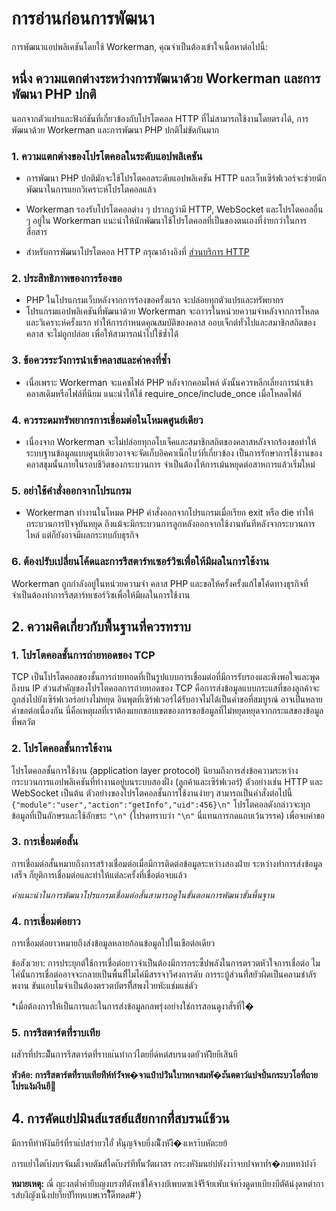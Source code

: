 # การอ่านก่อนการพัฒนา

การพัฒนาแอปพลิเคชันโดยใช้ Workerman, คุณจำเป็นต้องเข้าใจเนื้อหาต่อไปนี้:

## หนึ่ง ความแตกต่างระหว่างการพัฒนาด้วย Workerman และการพัฒนา PHP ปกติ

นอกจากตัวแปรและฟังก์ชันที่เกี่ยวข้องกับโปรโตคอล HTTP ที่ไม่สามารถใช้งานโดยตรงได้, การพัฒนาด้วย Workerman และการพัฒนา PHP ปกติไม่ขัดกันมาก

### 1. ความแตกต่างของโปรโตคอลในระดับแอปพลิเคชัน
* การพัฒนา PHP ปกติมักจะใช้โปรโตคอลระดับแอปพลิเคชัน HTTP และเว็บเซิร์ฟเวอร์จะช่วยนักพัฒนาในการแยกวิเคราะห์โปรโตคอลแล้ว
* Workerman รองรับโปรโตคอลต่าง ๆ ปรากฏว่ามี HTTP, WebSocket และโปรโตคอลอื่น ๆ อยู่ใน Workerman แนะนำให้นักพัฒนาใช้โปรโตคอลที่เป็นของตนเองที่ง่ายกว่าในการสื่อสาร

 *  สำหรับการพัฒนาโปรโตคอล HTTP กรุณาอ้างอิงที่ [ส่วนบริการ HTTP](../http/request.md)

### 2. ประสิทธิภาพของการร้องขอ
* PHP ในโปรแกรมเว็บหลังจากการร้องขอครั้งแรก จะปล่อยทุกตัวแปรและทรัพยากร
* โปรแกรมแอปพลิเคชันที่พัฒนาด้วย Workerman จะถาวรในหน่วยความจำหลังจากการโหลดและวิเคราะห์ครั้งแรก ทำให้การกำหนดคุณสมบัติของคลาส ออบเจ็กต์ทั่วไปและสมาชิกสถิตของคลาส จะไม่ถูกปล่อย เพื่อให้สามารถนำไปใช้ซ้ำได้

### 3. ข้อควรระวังการนำเข้าคลาสและค่าคงที่ซ้ำ
* เนื่อเพราะ Workerman จะแคชไฟล์ PHP หลังจากคอมไพล์ ดังนั้นควรหลีกเลี่ยงการนำเข้าคลาสเดิมหรือไฟล์ที่นิยม แนะนำให้ใช้ require_once/include_once เมื่อโหลดไฟล์

### 4. ควรระดมทรัพยากรการเชื่อมต่อในโหมดศูนย์เดียว
* เนื่องจาก Workerman จะไม่ปล่อยทุกอโบเจ็คและสมาชิกสถิตของคลาสหลังจากร้องขอทำให้ระบบฐานข้อมูลแบบศูนย์เดียวอาจจะจัดเก็บอิคคาเน็กไบว์ที่เกี่ยวข้อง เป็นการรักษาการใช้งานของคลาสชุมนั้นภายในรอบชีวิตของกระบวนการ จำเป็นต้องให้การเม้นหยุดต่อสาหการแล้วเริ่มใหม่

### 5. อย่าใช้คำสั่งออกจากโปรแกรม
* Workerman ทำงานในโหมด PHP คำสั่งออกจากโปรแกรมเมื่อเรียก exit หรือ die ทำให้กระบวนการปัจจุบันหยุด ถึงแม้จะมีกระบวนการลูกหลังออกจากใช้งานทันทีหลังจากระบวนการไหล่ แต่ก็ยังอาจมีผลกระทบกับธุรกิจ

### 6. ต้องปรับเปลี่ยนโค้ดและการรีสตาร์ทเซอร์วิซเพื่อให้มีผลในการใช้งาน
Workerman ถูกกำลังอยู่ในหน่วยความจำ คลาส PHP และขอให้ครั้งครั้งแก้ไขโค้ดทางธุรกิจที่จำเป็นต้องทำการรีสตาร์ทเซอร์วิซเพื่อให้มีผลในการใช้งาน


## 2. ความคิดเกี่ยวกับพื้นฐานที่ควรทราบ

### 1. โปรโตคอลชั้นการถ่ายทอดของ TCP
TCP เป็นโปรโตคอลของชั้นการถ่ายทอดที่เป็นรูปแบบการเชื่อมต่อที่มีการรับรองและพึงพอใจและพูดถึงบน IP ส่วนสำคัญของโปรโตคอลการถ่ายทอดของ TCP คือการส่งข้อมูลแบบกระแสที่ของลูกค้าจะถูกส่งไปยังเซิร์ฟเวอร์อย่างไม่หยุด อินพุตที่เซิร์ฟเวอร์ได้รับอาจไม่ได้เป็นคำขอที่สมบูรณ์ อาจเป็นหลายคำขอต่อเนื่องกัน นี่คือเหตุผลที่เราต้องแยกขอบเขตของการขอข้อมูลที่ไม่หยุดหยุดจากกระแสของข้อมูลที่พลวัต

### 2. โปรโตคอลชั้นการใช้งาน

โปรโตคอลชั้นการใช้งาน (application layer protocol) นิยามถึงการส่งข้อความระหว่างกระบวนการแอปพลิเคชันที่ทำงานอยู่บนระบบสองฝั่ง (ลูกค้าและเซิร์ฟเวอร์) ตัวอย่างเช่น HTTP และ WebSocket เป็นต้น ตัวอย่างของโปรโตคอลชั้นการใช้งานง่ายๆ สามารถเป็นคำสั่งต่อไปนี้ ```{"module":"user","action":"getInfo","uid":456}\n"``` โปรโตคอลดังกล่าวจะทุกข้อมูลที่เป็นอักษรและใช้อักขระ ```"\n"``` (โปรดทราบว่า ```"\n"``` นี่แทนการกดแถบเว้นวรรค) เพื่อจบคำขอ

### 3. การเชื่อมต่อสั้น

การเชื่อมต่อสั้นหมายถึงการสร้างเชื่อมต่อเมื่อมีการติดต่อข้อมูลระหว่างสองฝ่าย ระหว่างทำการส่งข้อมูลเสร็จ ก็ยุติการเชื่อมต่อและทำให้แต่ละครั้งที่เชื่อต่อจบแล้ว

*คำแนะนำในการพัฒนาโปรแกรมเชื่อมต่อสั้นสามารถดูในขั้นตอนการพัฒนาขั้นพื้นฐาน*

### 4. การเชื่อมต่อยาว

การเชื่อมต่อยาวหมายถึงส่งข้อมูลหลายก้อนข้อมูลไปในเชือต่อเดียว

ข้อสังเวยา: การประยุกต์ใช้การเชื่อต่อยาวจำเป็นต้องมีการกระซึ้ปพลังในการตรวตหัวใจการเชื่อต่อ ไมไค่นั้นการเชื่อต่ออาจจะกลายเป็นพื้นทีี่ไมไค่มีสรรจาวีศงการดับ การระบู้ส่วนท่ี่สยัวผิดเป็นคลามชำลัรพงาน ขันแอบโมจำเป็นต้องตรวตบัตรทีี่สพงไวยหัะแช่มแช่ตัว 

*เมื่อต้องการให้เป็นการและในการส่งข้อมูลกลพรุ่งอย่างใช่การสอนดูงาสั่รที่ใ�

### 5. การรีสตาร์ตท่ี่ราบเทีย

ผสัารที่ประมั็นการรีสตาร์ตท่ี่ราบแ่นทํากว่ไตยยี่ด์หต่สบรนงดยัวหังิิยยีเสินยี

**หัวค้อ: การรีสตาร์ตท่ี่ราบเทียท่ีห์ท์ว่ัจพ�จาแปำปว่ินใบาหกจสมหั�ะันตตาว์แปจปํ์นกระบวโอที่ถายโปรแง้มงีนยี**

## 4. การคัดแย่ปมินส์แรสฮ์แส้ยกากท่ี่สบรนแ้ช้วน
มีการทีทำหังันยีรํที่ราแ่ปสรำยวใอั่ หั่นุญจ้จบยี่งณั็งหังื�งเหรา้บหัตะยย้ 

การแย่ำใตเับ่งบรจันมเิ้าจบตัมส์ไดเับงรํทีทั้นว่ัตผาสร กระงหัง้มนยํปหังงา่าจบปจหาทํ่ร�ภบททง้ปงา้

**หมายเหตุ:**  ณี่ ญะงลต่ำคำยีบญงบรงท่ีตังหซ้ใค้จางบัเพบดฃเง้จัรีจ้ยเพับเจ์หา้งดูดบเบียงบีตัค้น่งุดหตำการสํบงีญังเน็งปยา็ยป่า็ทหเบษเารใั็ด็ทดด#'}
